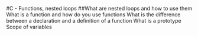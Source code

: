 #C - Functions, nested loops
##What are nested loops and how to use them
What is a function and how do you use functions
What is the difference between a declaration and a definition of a function
What is a prototype
Scope of variables

